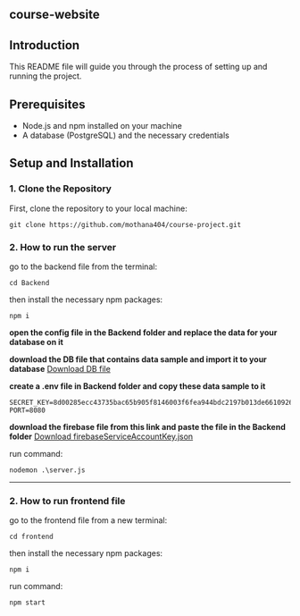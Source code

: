 ## course-website

## Introduction
This README file will guide you through the process of setting up and running the project.

## Prerequisites
- Node.js and npm installed on your machine
- A database (PostgreSQL) and the necessary credentials

## Setup and Installation

### 1. Clone the Repository
First, clone the repository to your local machine:
```
git clone https://github.com/mothana404/course-project.git
```

### 2. How to run the server
go to the backend file from the terminal:
```
cd Backend
```

then install the necessary npm packages:
```
npm i
```


**open the config file in the Backend folder and replace the data for your database on it**


**download the DB file that contains data sample and import it to your database**
[Download DB file](https://drive.google.com/file/d/1a95yJKdklkoRikWhnWJXv4WF9RSv4gDP/view?usp=sharing)


**create a **.env** file in Backend folder and copy these data sample to it**
```
SECRET_KEY=8d00285ecc43735bac65b905f8146003f6fea944bdc2197b013de6610926ad0222a1cc0641c0f48287c37938cf2081612b89e7ec82b7d60dcbb80609b7d84d81
PORT=8080
```


**download the firebase file from this link and paste the file in the Backend folder**
[Download firebaseServiceAccountKey.json](https://drive.google.com/file/d/1QIMVeBj1GGEPIkgnhw6dlaVKLCzf89FQ/view?usp=sharing)



run command:
```
nodemon .\server.js
```

***

### 2. How to run frontend file
go to the frontend file from a new terminal:
```
cd frontend
```

then install the necessary npm packages:
```
npm i
```

run command:
```
npm start
```